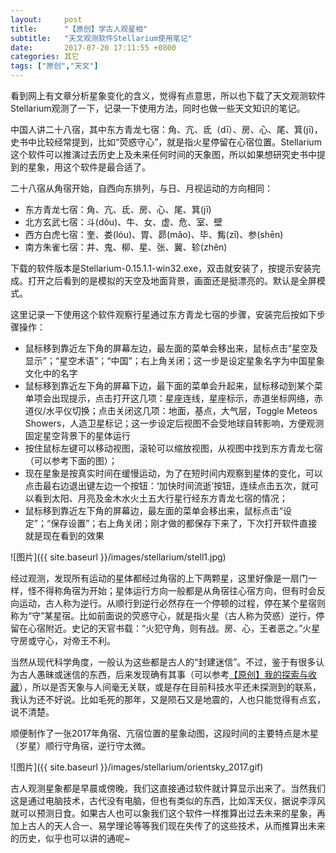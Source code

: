 ```yaml
---
layout:     post
title:      "【原创】学古人观星相"
subtitle:   "天文观测软件Stellarium使用笔记"
date:       2017-07-20 17:11:55 +0800
categories: 其它
tags: ["原创","天文"]
---
```

看到网上有文章分析星象变化的含义，觉得有点意思，所以也下载了天文观测软件Stellarium观测了一下，记录一下使用方法，同时也做一些天文知识的笔记。

中国人讲二十八宿，其中东方青龙七宿：角、亢、氐（dī）、房、心、尾、箕(jī)，史书中比较经常提到，比如“荧惑守心”，就是指火星停留在心宿位置。Stellarium这个软件可以推演过去历史上及未来任何时间的天象图，所以如果想研究史书中提到的星象，用这个软件是最合适了。

二十八宿从角宿开始，自西向东排列，与日、月视运动的方向相同：
- 东方青龙七宿：角、亢、氐、房、心、尾、箕(jī)
- 北方玄武七宿：斗(dǒu)、牛、女、虚、危、室、壁
- 西方白虎七宿：奎、娄(lóu)、胃、昴(mǎo)、毕、觜(zī)、参(shēn)
- 南方朱雀七宿：井、鬼、柳、星、张、翼、轸(zhěn)

下载的软件版本是Stellarium-0.15.1.1-win32.exe，双击就安装了，按提示安装完成。打开之后看到的是模拟的天空及地面背景，画面还是挺漂亮的。默认是全屏模式。

这里记录一下使用这个软件观察行星通过东方青龙七宿的步骤，安装完后按如下步骤操作：

- 鼠标移到靠近左下角的屏幕左边，最左面的菜单会移出来，鼠标点击“星空及显示”；“星空术语”；“中国”；右上角关闭；这一步是设定星象名字为中国星象文化中的名字
- 鼠标移到靠近左下角的屏幕下边，最下面的菜单会升起来，鼠标移动到某个菜单项会出现提示，点击打开这几项：星座连线，星座标示，赤道坐标网络，赤道仪/水平仪切换；点击关闭这几项：地面，基点，大气层，Toggle Meteos Showers，人造卫星标记；这一步设定后视图不会受地球自转影响，方便观测固定星空背景下的星体运行
- 按住鼠标左键可以移动视图，滚轮可以缩放视图，从视图中找到东方青龙七宿（可以参考下面的图）；
- 现在星象是按真实时间在缓慢运动，为了在短时间内观察到星体的变化，可以点击最右边退出键左边一个按钮：‘加快时间流逝’按钮，连续点击五次，就可以看到太阳、月亮及金木水火土五大行星行经东方青龙七宿的情况；
- 鼠标移到靠近左下角的屏幕边，最左面的菜单会移出来，鼠标点击“设定”；“保存设置”；右上角关闭；刚才做的都保存下来了，下次打开软件直接就是现在看到的效果

![图片]({{ site.baseurl }}/images/stellarium/stell1.jpg)<br>

经过观测，发现所有运动的星体都经过角宿的上下两颗星，这里好像是一扇门一样，怪不得称角宿为开始；星体运行方向一般都是从角宿往心宿方向，但有时会反向运动，古人称为逆行。从顺行到逆行必然存在一个停顿的过程，停在某个星宿则称为“守”某星宿。比如前面说的荧惑守心，就是指火星（古人称为荧惑）逆行，停留在心宿附近。史记的天官书载：“火犯守角，则有战。房、心，王者恶之。”火星守房或守心，对帝王不利。

当然从现代科学角度，一般认为这些都是古人的“封建迷信”。不过，鉴于有很多认为古人愚昧或迷信的东西，后来发现确有其事（可以参考<a href="{% post_url thinking/2017-03-21-My_exploring_and_collecting %}">【原创】我的探索与收藏</a>），所以是否天象与人间毫无关联，或是存在目前科技水平还未探测到的联系，我认为还不好说。比如毛死的那年，又是陨石又是地震的，人也只能觉得有点玄，说不清楚。

顺便制作了一张2017年角宿、亢宿位置的星象动图，这段时间的主要特点是木星（岁星）顺行守角宿，逆行守太微。

![图片]({{ site.baseurl }}/images/stellarium/orientsky_2017.gif)<br>

古人观测星象都是早晨或傍晚，我们这直接通过软件就计算显示出来了。当然我们这是通过电脑技术，古代没有电脑，但也有类似的东西，比如浑天仪，据说李淳风就可以预测日食。如果古人也可以象我们这个软件一样推算出过去未来的星象，再加上古人的天人合一、易学理论等等我们现在失传了的这些技术，从而推算出未来的历史，似乎也可以讲的通呢~
